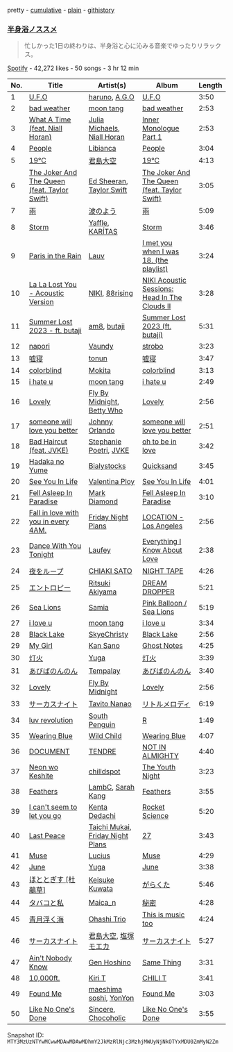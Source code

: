 pretty - [cumulative](/playlists/cumulative/37i9dQZF1DX0gw71wbsSV6.md) - [plain](/playlists/plain/37i9dQZF1DX0gw71wbsSV6) - [githistory](https://github.githistory.xyz/mackorone/spotify-playlist-archive/blob/main/playlists/plain/37i9dQZF1DX0gw71wbsSV6)

### [半身浴ノススメ](https://open.spotify.com/playlist/37i9dQZF1DX0gw71wbsSV6)

> 忙しかった1日の終わりは、半身浴と心に沁みる音楽でゆったりリラックス。

[Spotify](https://open.spotify.com/user/spotify) - 42,272 likes - 50 songs - 3 hr 12 min

| No. | Title | Artist(s) | Album | Length |
|---|---|---|---|---|
| 1 | [U.F.O](https://open.spotify.com/track/01LxBtO7yAI4hpP6lxFW1j) | [haruno](https://open.spotify.com/artist/0e38gC4yKt5f26icSfhP5u), [A.G.O](https://open.spotify.com/artist/5SeNiJVjU56de5iLf0XbwK) | [U.F.O](https://open.spotify.com/album/73rI30alnLXFitAnxHeNG0) | 3:50 |
| 2 | [bad weather](https://open.spotify.com/track/1B7dvUWXL8tJFtsFgbj5mm) | [moon tang](https://open.spotify.com/artist/51ZhiTtynrHq7tD4xfGZV7) | [bad weather](https://open.spotify.com/album/7GcqB2QpeFKDg4gDcaN52q) | 2:53 |
| 3 | [What A Time \(feat\. Niall Horan\)](https://open.spotify.com/track/5WtfUKzXircvW8l5aaVZWT) | [Julia Michaels](https://open.spotify.com/artist/0ZED1XzwlLHW4ZaG4lOT6m), [Niall Horan](https://open.spotify.com/artist/1Hsdzj7Dlq2I7tHP7501T4) | [Inner Monologue Part 1](https://open.spotify.com/album/1xJ7jIK1tT0aVoJw1fPE6r) | 2:53 |
| 4 | [People](https://open.spotify.com/track/26b3oVLrRUaaybJulow9kz) | [Libianca](https://open.spotify.com/artist/7kjSuFGKhLm8b5qXoMhRkJ) | [People](https://open.spotify.com/album/5Hmh6N8oisrcuZKa8EY5dn) | 3:04 |
| 5 | [19℃](https://open.spotify.com/track/5dlsXs7v9N6BmUFyF0h3kY) | [君島大空](https://open.spotify.com/artist/5rjahCZtY8h4y2EHCnpgtQ) | [19℃](https://open.spotify.com/album/5e6Dnt4gBECf2Sk2fb7QfS) | 4:13 |
| 6 | [The Joker And The Queen \(feat\. Taylor Swift\)](https://open.spotify.com/track/6N1K5OVVCopBjGViHs2IvP) | [Ed Sheeran](https://open.spotify.com/artist/6eUKZXaKkcviH0Ku9w2n3V), [Taylor Swift](https://open.spotify.com/artist/06HL4z0CvFAxyc27GXpf02) | [The Joker And The Queen \(feat\. Taylor Swift\)](https://open.spotify.com/album/0vkAczpFKCazPKaoLtnBr0) | 3:05 |
| 7 | [雨](https://open.spotify.com/track/6WkMbJVTMyMWSQpCetvkyX) | [波のよう](https://open.spotify.com/artist/6NJMPhL4Va9u2RWjymGYhZ) | [雨](https://open.spotify.com/album/47EQMgwBhI5ARxtBNB7Ruj) | 5:09 |
| 8 | [Storm](https://open.spotify.com/track/2SbVG0CbQm7mNisy6Ly9Cs) | [Yaffle](https://open.spotify.com/artist/2BbGifSrMGEgvUXLypUWzV), [KARÍTAS](https://open.spotify.com/artist/04T85rA4a542j4ftX6DFYc) | [Storm](https://open.spotify.com/album/0zonbnewfvKxpswG4b5v0g) | 3:46 |
| 9 | [Paris in the Rain](https://open.spotify.com/track/2MOoIbJWIYikwIXjBDe26i) | [Lauv](https://open.spotify.com/artist/5JZ7CnR6gTvEMKX4g70Amv) | [I met you when I was 18\. \(the playlist\)](https://open.spotify.com/album/71cQY3dUThCY6vVKaUIXqR) | 3:24 |
| 10 | [La La Lost You \- Acoustic Version](https://open.spotify.com/track/5WkCcSa78lM1Ym4LXzJUiN) | [NIKI](https://open.spotify.com/artist/2kxP07DLgs4xlWz8YHlvfh), [88rising](https://open.spotify.com/artist/1AhjOkOLkbHUfcHDSErXQs) | [NIKI Acoustic Sessions: Head In The Clouds II](https://open.spotify.com/album/00ikjZ4maHRaqxMI96NPQD) | 3:28 |
| 11 | [Summer Lost 2023 \- ft\. butaji](https://open.spotify.com/track/0UbO2ZCgpNlPRGWGiWQCeP) | [am8](https://open.spotify.com/artist/5GtEx6JS3XBlOL4J7Xhh1r), [butaji](https://open.spotify.com/artist/2bsLk9rBYLaDCtexh8qO2I) | [Summer Lost 2023 \(ft\. butaji\)](https://open.spotify.com/album/1M4kqTNWIdKFIOUvh173uy) | 5:31 |
| 12 | [napori](https://open.spotify.com/track/7LPL74iMxXZ4hEjCwmLMae) | [Vaundy](https://open.spotify.com/artist/2IUl3m1H1EQ7QfNbNWvgru) | [strobo](https://open.spotify.com/album/2sBQhSi92938W2hCLALSHy) | 3:23 |
| 13 | [嘘寝](https://open.spotify.com/track/5hUqa7aXDPzl8H3gdavuns) | [tonun](https://open.spotify.com/artist/4eF1tYcUa9voNDX7xVTrZG) | [嘘寝](https://open.spotify.com/album/7zkHeXykXJfponPUUjvvGM) | 3:47 |
| 14 | [colorblind](https://open.spotify.com/track/4o3XxiQ9BljY4OU38zanC0) | [Mokita](https://open.spotify.com/artist/3sKeaby6GMSJWgYueZaSjE) | [colorblind](https://open.spotify.com/album/5P0vqIQlY92T0uYUcYw0yI) | 3:13 |
| 15 | [i hate u](https://open.spotify.com/track/1SMS6ig5qiNbjYfm3du2rM) | [moon tang](https://open.spotify.com/artist/51ZhiTtynrHq7tD4xfGZV7) | [i hate u](https://open.spotify.com/album/34CBGNvwe29SICNBKEXhzI) | 2:49 |
| 16 | [Lovely](https://open.spotify.com/track/3zjw3EZfvgjuR4AQhVlNq7) | [Fly By Midnight](https://open.spotify.com/artist/4rQTEdG6hDVOlDUFKs9EjZ), [Betty Who](https://open.spotify.com/artist/0t3QQl52F463sxGXb1ckhB) | [Lovely](https://open.spotify.com/album/61PhrZ1QgJCsQSYxlh87RZ) | 2:56 |
| 17 | [someone will love you better](https://open.spotify.com/track/1wyAGxisJ8eiOdfFMSxBu7) | [Johnny Orlando](https://open.spotify.com/artist/6aX6KqXgEcARRHwvWxHcFW) | [someone will love you better](https://open.spotify.com/album/6j7jltAZFcJnnPPIJf9ZbP) | 2:51 |
| 18 | [Bad Haircut \(feat\. JVKE\)](https://open.spotify.com/track/0b8HcbULuUTZI07s1q7o4K) | [Stephanie Poetri](https://open.spotify.com/artist/0HS00NN7MAfF59aJnfcxSO), [JVKE](https://open.spotify.com/artist/164Uj4eKjl6zTBKfJLFKKK) | [oh to be in love](https://open.spotify.com/album/4Nd7dd1PVy1LZgfmnp2fa9) | 3:42 |
| 19 | [Hadaka no Yume](https://open.spotify.com/track/4hpkSK1MZyzFUlNxN6FN1I) | [Bialystocks](https://open.spotify.com/artist/3y24PAHjsJ3rWvMWERM7Oe) | [Quicksand](https://open.spotify.com/album/2Lb2A5WI9ti7WlJG8f1Gte) | 3:45 |
| 20 | [See You In Life](https://open.spotify.com/track/4dNZaLSXpJMQowi7LX3gtC) | [Valentina Ploy](https://open.spotify.com/artist/4RnzpVhMevUeU16FlV4e3e) | [See You In Life](https://open.spotify.com/album/7CmqyXDDAdWTBdkgNxPEGI) | 4:01 |
| 21 | [Fell Asleep In Paradise](https://open.spotify.com/track/4smKBOIZWzkaNBH76wdlo2) | [Mark Diamond](https://open.spotify.com/artist/7Il2FrLyoQt0JlyhJRDL1c) | [Fell Asleep In Paradise](https://open.spotify.com/album/4uWooAK4gqZ5WdUh29jrBJ) | 3:10 |
| 22 | [Fall in love with you in every 4AM.](https://open.spotify.com/track/2sXQnT404FrXeSEZkJXfKM) | [Friday Night Plans](https://open.spotify.com/artist/71YfYiTx6KAZFJfKaNYueQ) | [LOCATION \- Los Angeles](https://open.spotify.com/album/4gpuX2juCWTe8gWsBCznlp) | 2:56 |
| 23 | [Dance With You Tonight](https://open.spotify.com/track/1WUAyibDAavzj94N8JwVpW) | [Laufey](https://open.spotify.com/artist/7gW0r5CkdEUMm42w9XpyZO) | [Everything I Know About Love](https://open.spotify.com/album/0Ydm84ftyiWRGOIFkdl30L) | 2:38 |
| 24 | [夜をループ](https://open.spotify.com/track/5aF7JEshjhV8gsg8INAOYX) | [CHIAKI SATO](https://open.spotify.com/artist/7fD1pCIsnPsUt6mHizHGnt) | [NIGHT TAPE](https://open.spotify.com/album/3FIYJQnPsIVBQiorttCmAB) | 4:26 |
| 25 | [エントロピー](https://open.spotify.com/track/6xxfY1JMxMYQ3t75UR3BEK) | [Ritsuki Akiyama](https://open.spotify.com/artist/2RyFl8CsXJDOd4hnh3RRE9) | [DREAM DROPPER](https://open.spotify.com/album/6Jzn1Cni94VChGWzQH2Eqh) | 5:21 |
| 26 | [Sea Lions](https://open.spotify.com/track/2QBnT3LDKDhldKVCfe12Qj) | [Samia](https://open.spotify.com/artist/1Uk1GyijF6fSfX4mWq5bfR) | [Pink Balloon / Sea Lions](https://open.spotify.com/album/5Onu4scGFnxb1MhrLFJqX0) | 5:19 |
| 27 | [i love u](https://open.spotify.com/track/5y5JrAfwqYDoVrXfv532W4) | [moon tang](https://open.spotify.com/artist/51ZhiTtynrHq7tD4xfGZV7) | [i love u](https://open.spotify.com/album/4np08DYpAtw26nV2UUX47D) | 3:34 |
| 28 | [Black Lake](https://open.spotify.com/track/0CoSJeJPeotaraesHiqIZE) | [SkyeChristy](https://open.spotify.com/artist/1gs7KrnlCg03ctwSwLuLND) | [Black Lake](https://open.spotify.com/album/3rAvZ5XEICgTeuyid3dl87) | 2:56 |
| 29 | [My Girl](https://open.spotify.com/track/5G1tZ7WSNHmvu5mzs3BpQe) | [Kan Sano](https://open.spotify.com/artist/5b3ZFm6P1lpZIASMDnBDs9) | [Ghost Notes](https://open.spotify.com/album/7rcd76R4bI3M4wiHvaz8n8) | 4:25 |
| 30 | [灯火](https://open.spotify.com/track/03kdTvI72t9uFwrcgKHgON) | [Yuga](https://open.spotify.com/artist/2QPqMxppznwSxghh3R8WrT) | [灯火](https://open.spotify.com/album/23A0oqlZ1VCZd7PrVwTcDM) | 3:39 |
| 31 | [あびばのんのん](https://open.spotify.com/track/5RZSpJdflZrwVNLgHudc5t) | [Tempalay](https://open.spotify.com/artist/5IlQkA8Lq4X0dOWHBumeJP) | [あびばのんのん](https://open.spotify.com/album/6Ch5mvjky8GwIBmqO2c7LR) | 3:40 |
| 32 | [Lovely](https://open.spotify.com/track/4PyoaiaGyrcKMMicZCvzkj) | [Fly By Midnight](https://open.spotify.com/artist/4rQTEdG6hDVOlDUFKs9EjZ) | [Lovely](https://open.spotify.com/album/1PQne7OIZ2eaukaLc3NhC1) | 2:56 |
| 33 | [サーカスナイト](https://open.spotify.com/track/1bhF1dbIKLXbVW2QupmvJl) | [Tavito Nanao](https://open.spotify.com/artist/6OK5I4qMrrS3taSgczMS1a) | [リトルメロディ](https://open.spotify.com/album/3ULLCmXxHJPHsIzqtXQjbf) | 6:19 |
| 34 | [luv revolution](https://open.spotify.com/track/4Av0MO1nASa9YWo4J3GNzj) | [South Penguin](https://open.spotify.com/artist/2NNLlRoOgdg1EL1jmx2Tjf) | [R](https://open.spotify.com/album/5px0M4ijgpCq9HQFATADol) | 1:49 |
| 35 | [Wearing Blue](https://open.spotify.com/track/3aMyQ4wMj9lf1Pf5pvAPoP) | [Wild Child](https://open.spotify.com/artist/1xLMexpeeTKQ20SwGMaGSK) | [Wearing Blue](https://open.spotify.com/album/4bTluXwaRJR9HyKYeTpY4T) | 4:07 |
| 36 | [DOCUMENT](https://open.spotify.com/track/56lLsOLE58RdsoNsFk51D4) | [TENDRE](https://open.spotify.com/artist/6cMnpAZ9QN0wn4dVd0Tinb) | [NOT IN ALMIGHTY](https://open.spotify.com/album/5IrJrZDfcOKC8pute3Iaov) | 4:40 |
| 37 | [Neon wo Keshite](https://open.spotify.com/track/7cxe3BQwizl96OX0Aaqapg) | [chilldspot](https://open.spotify.com/artist/4uJKSLGvdvinobijrcfKw4) | [The Youth Night](https://open.spotify.com/album/2Wl6HN2xObVxSEWr1oOQGp) | 3:23 |
| 38 | [Feathers](https://open.spotify.com/track/4DHB29tTCeEf2f0BlS8Nn4) | [LambC](https://open.spotify.com/artist/0BpbTGO68X4wV2aLBzjnhL), [Sarah Kang](https://open.spotify.com/artist/0MBNzfGHTiPYag4DupDXUj) | [Feathers](https://open.spotify.com/album/1KOV5YYqduEevT4YiMTgui) | 3:55 |
| 39 | [I can't seem to let you go](https://open.spotify.com/track/3r0FHhYhQjVIGmSWyUEjFJ) | [Kenta Dedachi](https://open.spotify.com/artist/0kpcv0xdcnCWiCXr3htCwx) | [Rocket Science](https://open.spotify.com/album/4aPdMZF8bvvtzsBqFbMA91) | 5:20 |
| 40 | [Last Peace](https://open.spotify.com/track/3kHKiuxAPCR8WRbx9p5KOv) | [Taichi Mukai](https://open.spotify.com/artist/2oNStf3CKKLM5lnzELWMcH), [Friday Night Plans](https://open.spotify.com/artist/71YfYiTx6KAZFJfKaNYueQ) | [27](https://open.spotify.com/album/6aFN9smus343VgxVUrKfmj) | 3:43 |
| 41 | [Muse](https://open.spotify.com/track/0XPi8CPAu3uznDyctGO4b3) | [Lucius](https://open.spotify.com/artist/1WrqUPWlHN5FXCRcQgrkas) | [Muse](https://open.spotify.com/album/2fLg3v8eUI31hNR4BvCjIt) | 4:29 |
| 42 | [June](https://open.spotify.com/track/038GKUaUj8NzPOy29kwPCq) | [Yuga](https://open.spotify.com/artist/2QPqMxppznwSxghh3R8WrT) | [June](https://open.spotify.com/album/6z9vD1SjXdYOsteoGQhC6S) | 3:38 |
| 43 | [ほととぎす \[杜鵑草\]](https://open.spotify.com/track/6o61wyTYwUKbXcyvWUj9cf) | [Keisuke Kuwata](https://open.spotify.com/artist/6YIqgghQqnkNne8BKQpW6v) | [がらくた](https://open.spotify.com/album/05ADxsDCWkH1oVNO5WUPo5) | 5:46 |
| 44 | [タバコと私](https://open.spotify.com/track/6RSQ12pSRhTI2szqkumXUs) | [Maica\_n](https://open.spotify.com/artist/5MDud7grDjx8ISAmWjLFeM) | [秘密](https://open.spotify.com/album/4c4NCpIWFtGxRYNT3gREs1) | 4:28 |
| 45 | [青月浮く海](https://open.spotify.com/track/3FNY9Bpo5mTirQiodwjJcw) | [Ohashi Trio](https://open.spotify.com/artist/5BANJdBRihIaUpzjqAec7E) | [This is music too](https://open.spotify.com/album/2IPhSOJjl8RyyjCReuJ62Z) | 4:24 |
| 46 | [サーカスナイト](https://open.spotify.com/track/335YvnNhNaFchhNCKBg9re) | [君島大空](https://open.spotify.com/artist/5rjahCZtY8h4y2EHCnpgtQ), [塩塚モエカ](https://open.spotify.com/artist/3KrEIB3yHbysKWhWixKYSr) | [サーカスナイト](https://open.spotify.com/album/219DmUsVHxUHtPjSSvGKAR) | 5:27 |
| 47 | [Ain't Nobody Know](https://open.spotify.com/track/1RsW5svUAwAPNdmFmcNKaa) | [Gen Hoshino](https://open.spotify.com/artist/1S2S00lgLYLGHWA44qGEUs) | [Same Thing](https://open.spotify.com/album/2ejyLOljyWuPWtSCHaxIue) | 3:31 |
| 48 | [10,000ft.](https://open.spotify.com/track/0B7Bmgk2EIogEnhLz6gqRI) | [Kiri T](https://open.spotify.com/artist/1gpUtHqrKRAEy8w7ojs8l5) | [CHILI T](https://open.spotify.com/album/6zyVqxhbcRIa7nCyUobInO) | 3:41 |
| 49 | [Found Me](https://open.spotify.com/track/7hz4cTpoK5N7u5I6UwPJ3r) | [maeshima soshi](https://open.spotify.com/artist/4O49GHbECmNppFvzK0WZXf), [YonYon](https://open.spotify.com/artist/31cQ1UZ89lT9gFf6bvADZl) | [Found Me](https://open.spotify.com/album/01zeKCZ5z10YZVvoBnMTta) | 3:03 |
| 50 | [Like No One's Done](https://open.spotify.com/track/1r58xvfAQ4XOZFxazKGn6J) | [Sincere](https://open.spotify.com/artist/3ucekCZdcSOBgiLZ37nKyn), [Chocoholic](https://open.spotify.com/artist/4UohSp9DAmnCA9mgWqj8d1) | [Like No One's Done](https://open.spotify.com/album/00tVzuX53IxaZ2tk6dGvpZ) | 3:55 |

Snapshot ID: `MTY3MzUzNTYwMCwwMDAwMDAwMDhmY2JkMzRlNjc3MzhjMWUyNjNkOTYxMDU0ZmMyN2Zm`
